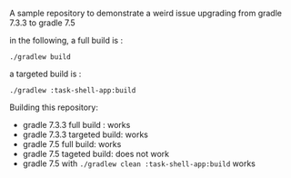 A sample repository to demonstrate a weird issue upgrading from gradle 7.3.3 to
gradle 7.5

in the following, a full build is : 
```
./gradlew build
```
a targeted build is : 
```
./gradlew :task-shell-app:build
```

Building this repository: 
- gradle 7.3.3 full build : works
- gradle 7.3.3 targeted build: works
- gradle 7.5 full build: works
- gradle 7.5 tageted build: does not work
- gradle 7.5 with `./gradlew clean :task-shell-app:build` works

